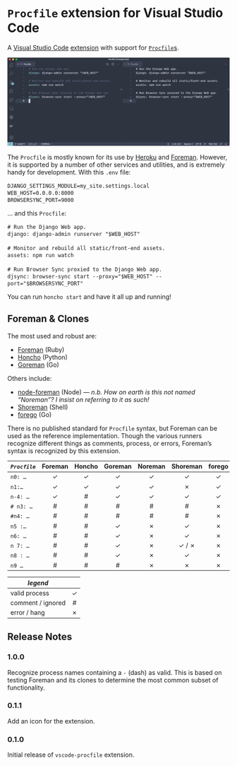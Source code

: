 # `Procfile` extension for Visual Studio Code

A [Visual Studio Code][VSCode] [extension][VSCext] with support for
[`Procfile`s][Heroku].

![syntax hilighting](assets/side-by-side.png)

The `Procfile` is mostly known for its use by [Heroku][] and [Foreman][]. However, it
is supported by a number of other services and utilities, and is extremely handy for
development. With this `.env` file:

```dotenv
DJANGO_SETTINGS_MODULE=my_site.settings.local
WEB_HOST=0.0.0.0:8000
BROWSERSYNC_PORT=9000
```

… and this `Procfile`:

```procfile
# Run the Django Web app.
django: django-admin runserver "$WEB_HOST"

# Monitor and rebuild all static/front-end assets.
assets: npm run watch

# Run Browser Sync proxied to the Django Web app.
djsync: browser-sync start --proxy="$WEB_HOST" --port="$BROWSERSYNC_PORT"
```

You can run `honcho start` and have it all up and running!

## Foreman & Clones

The most used and robust are:

- [Foreman][] (Ruby)
- [Honcho][] (Python)
- [Goreman][] (Go)

Others include:

- [node-foreman][Noreman] (Node) *— n.b. How on earth is this not named “Noreman”?
  I insist on referring to it as such!*
- [Shoreman][] (Shell)
- [forego][] (Go)

[VSCode]: https://code.visualstudio.com/
[VSCext]: https://marketplace.visualstudio.com/VSCode
[Heroku]: https://devcenter.heroku.com/articles/procfile
[Foreman]: http://ddollar.github.io/foreman/
[Honcho]: https://github.com/nickstenning/honcho
[Goreman]: https://github.com/mattn/goreman
[Noreman]: https://github.com/strongloop/node-foreman
[Shoreman]: https://github.com/chrismytton/shoreman
[forego]: https://github.com/ddollar/forego

There is no published standard for `Procfile` syntax, but Foreman can be used as the
reference implementation. Though the various runners recognize different things as
comments, process, or errors, Foreman’s syntax is recognized by this extension.

| *`Procfile`* |  Foreman  |  Honcho   |  Goreman  |  Noreman  |  Shoreman  |  forego  |
| ------------ |:---------:|:---------:|:---------:|:---------:|:----------:|:--------:|
| `n0: …     ` |  ✓        |  ✓        |  ✓        |  ✓        |  ✓         |  ✓       |
| `n1:…      ` |  ✓        |  ✓        |  ✓        |  ✓        |         ✗  |  ✓       |
| `n-4: …    ` |  ✓        |     #     |  ✓        |  ✓        |  ✓         |  ✓       |
| `# n3: …   ` |     #     |     #     |     #     |     #     |     #      |       ✗  |
| `#n4: …    ` |     #     |     #     |     #     |     #     |     #      |       ✗  |
| `n5 :…     ` |     #     |     #     |  ✓        |        ✗  |  ✓         |       ✗  |
| ` n6: …    ` |     #     |     #     |  ✓        |        ✗  |  ✓         |       ✗  |
| `n 7: …    ` |     #     |     #     |  ✓        |        ✗  |  ✓   /  ✗  |       ✗  |
| `n8 : …    ` |     #     |     #     |  ✓        |        ✗  |  ✓         |       ✗  |
| `n9 …      ` |     #     |     #     |     #     |        ✗  |         ✗  |       ✗  |

|     *legend*      |     |
| ----------------- |:---:|
| valid process     |  ✓  |
| comment / ignored |  #  |
| error / hang      |  ✗  |

## Release Notes

### 1.0.0

Recognize process names containing a `-` (dash) as valid. This is based on testing
Foreman and its clones to determine the most common subset of functionality.

### 0.1.1

Add an icon for the extension.


### 0.1.0

Initial release of `vscode-procfile` extension.
